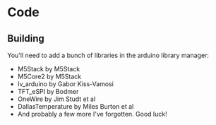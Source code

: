 # Code

## Building

You'll need to add a bunch of libraries in the arduino library manager:

* M5Stack by M5Stack
* M5Core2 by M5Stack
* lv_arduino by Gabor Kiss-Vamosi
* TFT_eSPI by Bodmer
* OneWire by Jim Studt et al
* DallasTemperature by Miles Burton et al
* And probably a few more I've forgotten. Good luck!